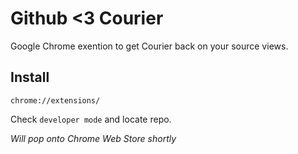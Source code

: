 # Github <3 Courier

Google Chrome exention to get Courier back on your source views.

## Install

    chrome://extensions/

Check `developer mode` and locate repo.

*Will pop onto Chrome Web Store shortly*

